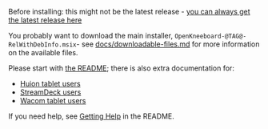 Before installing: this might not be the latest release - [you can always get the latest release here](https://github.com/fredemmott/.OpenKneeboard/releases/latest)

You probably want to download the main installer, `OpenKneeboard-@TAG@-RelWithDebInfo.msix`- see [docs/downloadable-files.md](https://github.com/fredemmott/OpenKneeboard/blob/@TAG@/docs/downloadable-files.md) for more information on the available files.

Please start with [the README](https://github.com/fredemmott/OpenKneeboard/blob/@TAG@/README.md); there is also extra documentation for:

- [Huion tablet users](https://github.com/fredemmott/OpenKneeboard/blob/@TAG@/docs/huion.md)
- [StreamDeck users](https://github.com/fredemmott/OpenKneeboard/blob/@TAG@/docs/streamdeck.md)
- [Wacom tablet users](https://github.com/fredemmott/OpenKneeboard/blob/@TAG@/docs/wacom.md)

If you need help, see [Getting Help](https://github.com/fredemmott/OpenKneeboard#getting-help) in the README.
